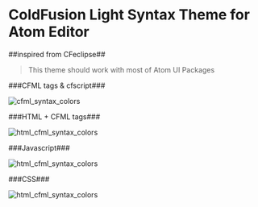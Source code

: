 # ColdFusion Light Syntax Theme for Atom Editor
##inspired from CFeclipse##

>This theme should work with most of Atom UI Packages

###CFML tags & cfscript###

![cfml_syntax_colors](https://cloud.githubusercontent.com/assets/22228718/18608724/84fd546e-7cf1-11e6-84bb-a4231f08f0eb.jpg)

###HTML + CFML tags###

![html_cfml_syntax_colors](https://cloud.githubusercontent.com/assets/22228718/18608725/881abc54-7cf1-11e6-922b-6d7343c7f3c2.jpg)

###Javascript###

![html_cfml_syntax_colors](https://cloud.githubusercontent.com/assets/22228718/18608727/8abd17b8-7cf1-11e6-98cd-0baabf103882.jpg)

###CSS###

![html_cfml_syntax_colors](https://cloud.githubusercontent.com/assets/22228718/18609150/2c4be0b0-7cfb-11e6-987c-6c147d0a600d.jpg)
